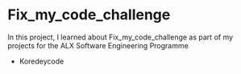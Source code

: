 # Fix_my_code_challenge
In this project, I learned about Fix_my_code_challenge as part of my projects for the ALX Software Engineering Programme
* Koredeycode
